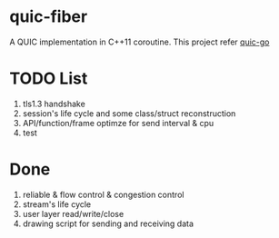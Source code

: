 # quic-fiber
A QUIC implementation in C++11 coroutine. This project refer [quic-go](https://github.com/lucas-clemente/quic-go)

# TODO List
1. tls1.3 handshake
2. session's life cycle and some class/struct reconstruction 
3. API/function/frame optimze for send interval & cpu
4. test

# Done
1. reliable & flow control & congestion control
2. stream's life cycle
3. user layer read/write/close
4. drawing script for sending and receiving data
